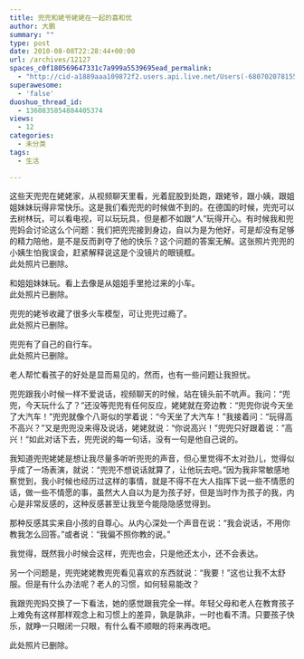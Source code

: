 ```yaml
---
title: 兜兜和姥爷姥姥在一起的喜和忧
author: 大鹏
summary: ""
type: post
date: 2010-08-08T22:28:44+00:00
url: /archives/12127
spaces_c0f180569647331c7a999a5539695ead_permalink:
  - "http://cid-a1889aaa109872f2.users.api.live.net/Users(-6807020781556960526)/Blogs('A1889AAA109872F2!102')/Entries('A1889AAA109872F2!1320')?authkey=7T08dKQfQ0s%24"
superawesome:
  - 'false'
duoshuo_thread_id:
  - 1360835854884405374
views:
  - 12
categories:
  - 未分类
tags:
  - 生活

---
```

<div class="bvMsg" id="msgcns!A1889AAA109872F2!1320">
  这些天兜兜在姥姥家，从视频聊天里看，光着屁股到处跑，跟姥爷，跟小姨，跟姐姐妹妹玩得非常快乐。这是我们看兜兜的时候做不到的。在德国的时候，兜兜可以去树林玩，可以看电视，可以玩玩具，但是都不如跟“人”玩得开心。有时候我和兜兜妈会讨论这么个问题：我们把兜兜接到身边，自以为是为他好，可是却没有足够的精力陪他，是不是反而剥夺了他的快乐？这个问题的答案无解。这张照片兜兜的小姨生怕我误会，赶紧解释说这是个没镜片的眼镜框。<br /> 此处照片已删除。</p> 
  
  <p>
    和姐姐妹妹玩。看上去像是从姐姐手里抢过来的小车。<br /> 此处照片已删除。
  </p>
  
  <p>
    兜兜的姥爷收藏了很多火车模型，可让兜兜过瘾了。<br /> 此处照片已删除。
  </p>
  
  <p>
    兜兜有了自己的自行车。<br /> 此处照片已删除。
  </p>
  
  <p>
    老人帮忙看孩子的好处是显而易见的，然而，也有一些问题让我担忧。
  </p>
  
  <p>
    兜兜跟我小时候一样不爱说话，视频聊天的时候，站在镜头前不吭声。我问：“兜兜，今天玩什么了？”还没等兜兜有任何反应，姥姥就在旁边教：“兜兜你说今天坐了大汽车！”兜兜就像个八哥似的学着说：“今天坐了大汽车！”我接着问：“玩得高不高兴？”又是兜兜没来得及说话，姥姥就说：“你说高兴！”兜兜只好跟着说：”高兴！“如此对话下去，兜兜说的每一句话，没有一句是他自己说的。
  </p>
  
  <p>
    我知道兜兜姥姥是想让我尽量多听听兜兜的声音，但心里觉得不太对劲儿，觉得似乎成了一场表演，就说：“兜兜不想说话就算了，让他玩去吧。”因为我非常敏感地察觉到，我小时候也经历过这样的事情，就是不得不在大人指挥下说一些不情愿的话，做一些不情愿的事，虽然大人自以为是为孩子好，但是当时作为孩子的我，内心是非常反感的，这种反感甚至让我至今能隐隐感觉得到。
  </p>
  
  <p>
    那种反感其实来自小孩的自尊心。从内心深处一个声音在说：“我会说话，不用你教我怎么回答。”或者说：“我偏不照你教的说。”
  </p>
  
  <p>
    我觉得，既然我小时候会这样，兜兜也会，只是他还太小，还不会表达。
  </p>
  
  <p>
    另一个问题是，兜兜姥姥教兜兜看见喜欢的东西就说：“我要！”这也让我不太舒服。但是有什么办法呢？老人的习惯，如何轻易能改？
  </p>
  
  <p>
    我跟兜兜妈交换了一下看法，她的感觉跟我完全一样。年轻父母和老人在教育孩子上难免有这样那样观念上和习惯上的差异，孰是孰非，一时也看不清。只要孩子快乐，就睁一只眼闭一只眼，有什么看不顺眼的将来再改吧。
  </p>
  
  <p>
    此处照片已删除。
  </p>
</div>
